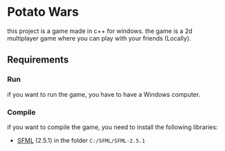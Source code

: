 # Potato Wars #
this project is a game made in c++ for windows.
the game is a 2d multiplayer game where you can play with your friends (Locally).

## Requirements ##
### Run ###
if you want to run the game, you have to have a Windows computer.

### Compile ###
if you want to compile the game, you need to install the following libraries:
* [SFML](https://www.sfml-dev.org/) (2.5.1) in the folder `C:/SFML/SFML-2.5.1`

